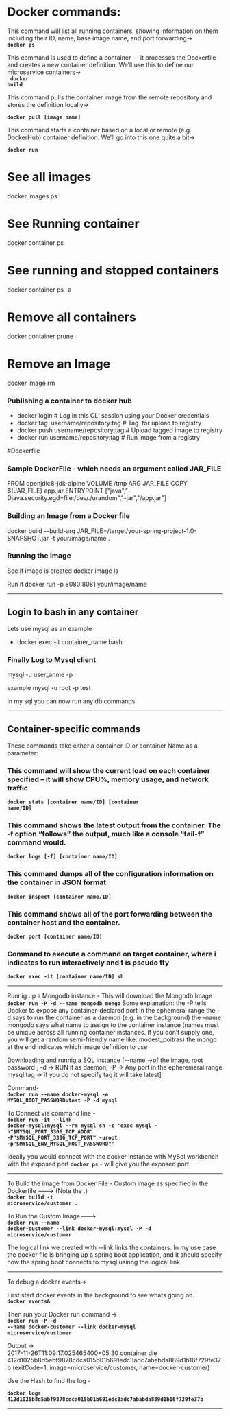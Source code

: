 # Docker commands:
This command will list all running containers, showing information on them including their ID, name, base image name, and port forwarding-> <br>
<b><code>docker ps</code> </b>

This command is used to define a container — it processes the Dockerfile and creates a new container definition. We’ll use this to define our microservice containers-> <br>
<b><code> docker build</code> </b>


This command pulls the container image from the remote repository and stores the definition locally-> <br>

<b><code>docker pull [image name]</code> </b>

This command starts a container based on a local or remote (e.g. DockerHub) container definition. We’ll go into this one quite a bit-> <br>

<b><code>docker run</code></b>

# See all images 
docker images ps

# See Running container
docker container ps

# See running and stopped containers
docker container ps -a

# Remove all containers
docker container prune

# Remove an Image
docker image rm <Image id>

### Publishing a container to docker hub
- docker login             # Log in this CLI session using your Docker credentials
- docker tag <image> username/repository:tag  # Tag <image> for upload to registry
- docker push username/repository:tag            # Upload tagged image to registry
- docker run username/repository:tag                   # Run image from a registry



#Dockerfile
### Sample DockerFile - which needs an argument called JAR_FILE

FROM openjdk:8-jdk-alpine
VOLUME /tmp
ARG JAR_FILE
COPY ${JAR_FILE} app.jar
ENTRYPOINT ["java","-Djava.security.egd=file:/dev/./urandom","-jar","/app.jar"] 



### Building an Image from a Docker file
docker build --build-arg JAR_FILE=/target/your-spring-project-1.0-SNAPSHOT.jar -t your/image/name .

### Running the image
See if image is created
docker image ls

Run it 
docker run -p 8080:8081 your/image/name 

-------------------------------------------------------------------------------------------------------------------------------
## Login to bash in any container
Lets use mysql as an example
- docker exec -it container_name bash

### Finally Log to Mysql client
mysql -u user_anme -p

example
mysql -u root -p test

In my sql you can now run any db commands.

------------------------------------------------------------------------------------------------------------------------------

## Container-specific commands
These commands take either a container ID or container Name as a parameter:<br>

### This command will show the current load on each container specified – it will show CPU%, memory usage, and network traffic
<b><code>docker stats [container name/ID] [container name/ID]</code></b>

### This command shows the latest output from the container. The -f option “follows” the output, much like a console “tail-f” command would.
<b><code>docker logs [-f] [container name/ID]</code></b>

### This command dumps all of the configuration information on the container in JSON format
<b><code>docker inspect [container name/ID]</code></b>


### This command shows all of the port forwarding between the container host and the container.
<b><code>docker port [container name/ID]</code></b>


### Command to execute a command on target container, where i indicates to run interactively and t is pseudo tty  
<b><code>docker exec -it [container name/ID] sh</code></b>

-----------------------------------------------------------------------------------------------------------------------------


Runnig up a Mongodb instance - This will download the Mongodb Image
<b><code>docker run -P -d --name mongodb mongo</code></b>
Some explanation:
the -P tells Docker to expose any container-declared port in the ephemeral range
the -d says to run the container as a daemon (e.g. in the background)
the –name mongodb says what name to assign to the container instance (names must be unique across all running container instances. If you don’t supply one, you will get a random semi-friendly name like: modest_poitras)
the mongo at the end indicates which image definition to use


Downloading and runnig a SQL instance 
[--name  ->of the image, root password ,  -d -> RUN it as daemon, -P -> Any port in the epheremeral range 
mysql:tag -> if you do not specify tag it will take latest]

Command- <br>
<b><code>docker run --name docker-mysql -e MYSQL_ROOT_PASSWORD=test -P -d mysql</code></b>

To Connect via command line -<br>
<b><code>docker run -it --link docker-mysql:mysql --rm mysql sh -c 'exec mysql -h"$MYSQL_PORT_3306_TCP_ADDR" -P"$MYSQL_PORT_3306_TCP_PORT" -uroot -p"$MYSQL_ENV_MYSQL_ROOT_PASSWORD"'</code></b>

Ideally you would connect with the docker instance with MySql workbench with the exposed port
<b><code>docker ps</code></b>  - will give you the exposed port

---------------------------------------------------------------------------------------------------------------------------------------------------------

To Build the image from Docker File - Custom image as specified in the Dockerfile ---> (Note the .) <br>
<b><code>docker build -t microservice/customer . </code></b>

To Run the  Custom Image---><br>
<b><code>docker run --name docker-customer --link docker-mysql:mysql -P -d microservice/customer</code></b>

The logical link we created with --link links the containers. In my use case the docker file is bringing up a spring boot application, 
and it should specify how the spring boot connects to mysql usinng the logical link.

------------------------------------------------------------------------------------------------------------------------------------------------------
To debug a docker events->

First start docker events in the background to see whats going on.<br>
<b><code>docker events&</code></b>

Then run your Docker run command -> <br>
<b><code>docker run -P -d --name docker-customer --link docker-mysql microservice/customer</code></b> 

Output -> <br>
2017-11-26T11:09:17.025465400+05:30 container die 412d1025b8d5abf9878cdca015b01b691edc3adc7ababda889d1b16f729fe37b (exitCode=1, image=microservice/customer, name=docker-customer)

Use the Hash to find the log - <br>

<b><code>docker logs 412d1025b8d5abf9878cdca015b01b691edc3adc7ababda889d1b16f729fe37b</code></b>

--------------------------------------------------------------------------------------------------------------------------------------------------------





